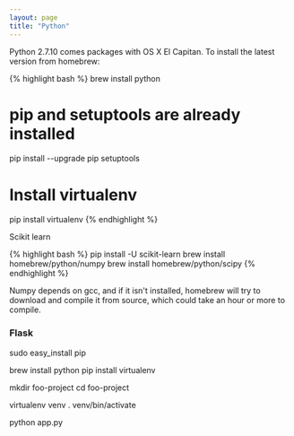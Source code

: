 ```yaml
---
layout: page
title: "Python"
---
```


Python 2.7.10 comes packages with OS X El Capitan.
To install the latest version from homebrew:

{% highlight bash %}
brew install python

# pip and setuptools are already installed
pip install --upgrade pip setuptools

# Install virtualenv
pip install virtualenv
{% endhighlight %}

Scikit learn

{% highlight bash %}
pip install -U scikit-learn
brew install homebrew/python/numpy
brew install homebrew/python/scipy
{% endhighlight %}

Numpy depends on gcc, and if it isn't installed, homebrew will try to download
and compile it from source, which could take an hour or more to compile.


### Flask

sudo easy_install pip

brew install python
pip install virtualenv

mkdir foo-project
cd foo-project

virtualenv venv
. venv/bin/activate

python app.py


